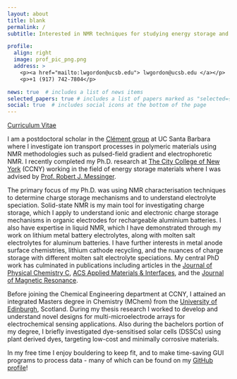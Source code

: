 ```yaml
---
layout: about
title: blank
permalink: /
subtitle: Interested in NMR techniques for studying energy storage and carbon capture systems.

profile:
  align: right
  image: prof_pic_png.png
  address: >
    <p><a href="mailto:lwgordon@ucsb.edu"> lwgordon@ucsb.edu </a></p>
    <p>+1 (917) 742-7804</p>

news: true  # includes a list of news items
selected_papers: true # includes a list of papers marked as "selected={true}"
social: true  # includes social icons at the bottom of the page
---
```

[Curriculum Vitae](/assets/pdf/Leo_CV.pdf)

I am a postdoctoral scholar in the [Clément group](https://clement.materials.ucsb.edu) at UC Santa Barbara where I investigate ion transport processes in polymeric materials using NMR methodologies such as pulsed-field gradient and electrophoretic NMR. I recently completed my Ph.D. research at [The City College of New York](https://www.ccny.cuny.edu/chemeng) (CCNY) working in the field of energy storage materials where I was advised by [Prof. Robert J. Messinger](https://batteries-for-space.ccny.cuny.edu).

The primary focus of my Ph.D. was using NMR characterisation techniques to determine charge storage mechanisms and to understand electrolyte speciation. Solid-state NMR is my main tool for investigating charge storage, which I apply to understand ionic and electronic charge storage mechanisms in organic electrodes for rechargeable aluminium batteries. I also have expertise in liquid NMR, which I have demonstrated through my work on lithium metal battery electrolytes, along with molten salt electrolytes for aluminum batteries. I have further interests in metal anode surface chemistries, lithium cathode recycling, and the nuances of charge storage with different molten salt electrolyte speciations. My central PhD work has culminated in publications including articles in the [Journal of Physical Chemistry C](https://pubs.acs.org/doi/10.1021/acs.jpcc.2c04272), [ACS Applied Materials & Interfaces](https://pubs.acs.org/doi/abs/10.1021/acsami.2c09267), and the [Journal of Magnetic Resonance](https://www.sciencedirect.com/science/article/abs/pii/S1090780723000095).

Before joining the Chemical Engineering department at CCNY, I attained an integrated Masters degree in Chemistry (MChem) from the [University of Edinburgh](https://www.chem.ed.ac.uk), Scotland. During my thesis research I worked to develop and understand novel designs for multi-microelectrode arrays for electrochemical sensing applications. Also during the bachelors portion of my degree, I briefly investigated dye-sensitised solar cells (DSSCs) using plant derived dyes, targeting low-cost and minimally corrosive materials.

In my free time I enjoy bouldering to keep fit, and to make time-saving GUI programs to process data - many of which can be found on my [GitHub profile](https://github.com/LeoWGordon)!